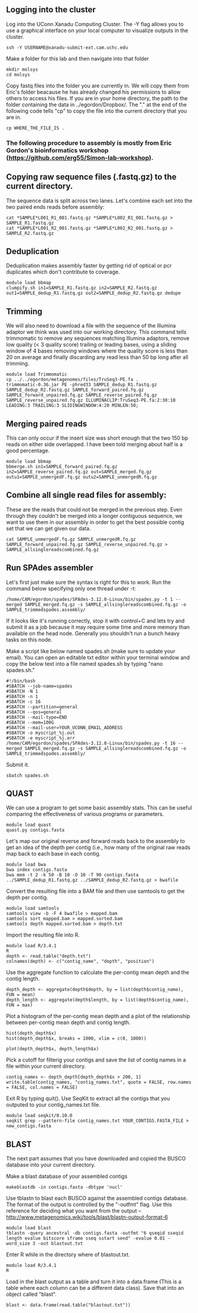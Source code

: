 ## Logging into the cluster 

Log into the UConn Xanadu Computing Cluster. The -Y flag allows you to use a graphical interface on your local computer to visualize outputs in the cluster. 

```
ssh -Y USERNAME@xanadu-submit-ext.cam.uchc.edu
```

Make a folder for this lab and then navigate into that folder

```
mkdir molsys
cd molsys
```

Copy fastq files into the folder you are currently in. We will copy them from Eric's folder beacause he has already changed his permissions to allow others to access his files. If you are in your home directory, the path to the folder containing the data in ../egordon/Dropbox/. The "." at the end of the following code tells "cp" to copy the file into the current directory that you are in. 

```
cp WHERE_THE_FILE_IS . 
```

### The following procedure to assembly is mostly from Eric Gordon's bioinformatics workshop (https://github.com/erg55/Simon-lab-workshop).


## Copying raw sequence files (.fastq.gz) to the current directory.

The sequence data is split across two lanes. Let's combine each set into the two paired ends reads before assembly:

```
cat *SAMPLE*L001_R1_001.fastq.gz *SAMPLE*L002_R1_001.fastq.gz > SAMPLE_R1.fastq.gz
cat *SAMPLE*L001_R2_001.fastq.gz *SAMPLE*L002_R2_001.fastq.gz > SAMPLE_R2.fastq.gz
```

## Deduplication
 Deduplication makes assembly faster by getting rid of optical or pcr duplicates which don't contribute to coverage.

```
module load bbmap
clumpify.sh in1=SAMPLE_R1.fastq.gz in2=SAMPLE_R2.fastq.gz out1=SAMPLE_dedup_R1.fastq.gz out2=SAMPLE_dedup_R2.fastq.gz dedupe
```

## Trimming
We will also need to download a file with the sequence of the Illumina adaptor we think was used into our working directory. This command tells trimmomatic to remove any sequences matching Illumina adaptors, remove low quality (< 3 quality score) trailing or leading bases, using a sliding window of 4 bases removing windows where the quality score is less than 20 on average and finally discarding any read less than 50 bp long after all trimming.

```
module load Trimmomatic
cp ../../egordon/metagenomes/files/TruSeq3-PE.fa .
trimmomatic-0.36.jar PE -phred33 SAMPLE_dedup_R1.fastq.gz SAMPLE_dedup_R2.fastq.gz SAMPLE_forward_paired.fq.gz SAMPLE_forward_unpaired.fq.gz SAMPLE_reverse_paired.fq.gz SAMPLE_reverse_unpaired.fq.gz ILLUMINACLIP:TruSeq3-PE.fa:2:30:10 LEADING:3 TRAILING:3 SLIDINGWINDOW:4:20 MINLEN:50;
```

## Merging paired reads
This can only occur if the insert size was short enough that the two 150 bp reads on either side overlapped. I have been told merging about half is a good percentage.

```
module load bbmap
bbmerge.sh in1=SAMPLE_forward_paired.fq.gz in2=SAMPLE_reverse_paired.fq.gz out=SAMPLE_merged.fq.gz outu1=SAMPLE_unmergedF.fq.gz outu2=SAMPLE_unmergedR.fq.gz
```

## Combine all single read files for assembly:
These are the reads that could not be merged in the previous step. Even through they couldn't be merged into a longer contiguous sequence, we want to use them in our assembly in order to get the best possible contig set that we can get given our data. 

```
cat SAMPLE_unmergedF.fq.gz SAMPLE_unmergedR.fq.gz SAMPLE_forward_unpaired.fq.gz SAMPLE_reverse_unpaired.fq.gz > SAMPLE_allsinglereadscombined.fq.gz
```

## Run SPAdes assembler

Let's first just make sure the syntax is right for this to work. Run the command below specifying only one thread under -t:

```
/home/CAM/egordon/spades/SPAdes-3.12.0-Linux/bin/spades.py -t 1 --merged SAMPLE_merged.fq.gz -s SAMPLE_allsinglereadscombined.fq.gz -o SAMPLE_trimmedspades.assembly/
```

If it looks like it's running correctly, stop it with control+C and lets try and submit it as a job because it may require some time and more memory than available on the head node. Generally you shouldn't run a bunch heavy tasks on this node.

Make a script like below named spades.sh (make sure to update your email). You can open an editable txt editor within your terminal window and copy the below text into a file named spades.sh by typing "nano spades.sh."

```
#!/bin/bash
#SBATCH --job-name=spades
#SBATCH -N 1
#SBATCH -n 1
#SBATCH -c 16
#SBATCH --partition=general
#SBATCH --qos=general
#SBATCH --mail-type=END
#SBATCH --mem=100G
#SBATCH --mail-user=YOUR_UCONN_EMAIL_ADDRESS
#SBATCH -o myscript_%j.out
#SBATCH -e myscript_%j.err
/home/CAM/egordon/spades/SPAdes-3.12.0-Linux/bin/spades.py -t 16 --merged SAMPLE_merged.fq.gz -s SAMPLE_allsinglereadscombined.fq.gz -o SAMPLE_trimmedspades.assembly/
```

Submit it.

```
sbatch spades.sh 
```

## QUAST

We can use a program to get some basic assembly stats. This can be useful comparing the effectiveness of various programs or parameters.

```
module load quast
quast.py contigs.fasta
```

Let's map our original reverse and forward reads back to the assembly to get an idea of the depth per contig (i.e., how many of the original raw reads map back to each base in each contig. 

```
module load bwa
bwa index contigs.fasta
bwa mem -t 2 -k 50 -B 10 -O 10 -T 90 contigs.fasta ../SAMPLE_dedup_R1.fastq.gz ../SAMPLE_dedup_R2.fastq.gz > bwafile
```

Convert the resulting file into a BAM file and then use samtools to get the depth per contig.  

```
module load samtools
samtools view -b -F 4 bwafile > mapped.bam
samtools sort mapped.bam > mapped.sorted.bam
samtools depth mapped.sorted.bam > depth.txt
```

Import the resulting file into R. 

```
module load R/3.4.1
R
depth <- read.table("depth.txt")
colnames(depth) <- c("contig_name", "depth", "position")
```

Use the aggregate function to calculate the per-contig mean depth and the contig length.

```
depth_depth <- aggregate(depth$depth, by = list(depth$contig_name), FUN = mean)
depth_length <- aggregate(depth$length, by = list(depth$contig_name), FUN = max) 
```

Plot a histogram of the per-contig mean depth and a plot of the relationship between per-contig mean depth and contig length. 

```
hist(depth_depth$x) 
hist(depth_depth$x, breaks = 1000, xlim = c(0, 1000))

plot(depth_depth$x, depth_length$x)
```

Pick a cutoff for filterig your contigs and save the list of contig names in a file within your current directory. 

```
contig_names <- depth_depth[depth_depth$x > 200, 1]
write.table(contig_names, "contig_names.txt", quote = FALSE, row.names = FALSE, col.names = FALSE)
```


Exit R by typing quit(). Use SeqKit to extract all the contigs that you outputed to your contig_names.txt file. 

```
module load seqkit/0.10.0
seqkit grep --pattern-file contig_names.txt YOUR_CONTIGS.FASTA_FILE > new_contigs.fasta
```

## BLAST 
The next part assumes that you have downloaded and copied the BUSCO database into your current directory.  

Make a blast database of your assembled contigs 

```
makeblastdb -in contigs.fasta -dbtype 'nucl' 
```

Use tblastn to blast each BUSCO against the assembled contigs database. The format of the output is controlled by the "-outfmt" flag. Use this reference for deciding what you want from the output – http://www.metagenomics.wiki/tools/blast/blastn-output-format-6

```
module load blast
tblastn -query ancestral -db contigs.fasta -outfmt "6 qseqid sseqid length evalue bitscore sframe sseq sstart send" -evalue 0.01 -word_size 3 -out blastout.txt
```

Enter R while in the directory where of blastout.txt. 

```
module load R/3.4.1
R
```

Load in the blast output as a table and turn it into a data.frame (This is a table where each column can be a different data class). Save that into an object called "blast". 

```
blast <- data.frame(read.table("blastout.txt"))
```

















